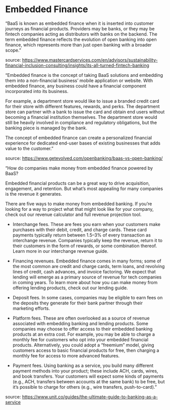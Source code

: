 # Embedded Finance

“BaaS is known as embedded finance when it is inserted into customer journeys as financial products. Providers may be banks, or they may be fintech companies acting as distributors with banks on the backend. The term embedded finance reflects the evolution of open banking into open finance, which represents more than just open banking with a broader scope.”

source: https://www.mastercardservices.com/en/advisors/sustainability-financial-inclusion-consulting/insights/its-all-turned-fintech-banking

“Embedded finance is the concept of taking BaaS solutions and embedding them into a non-financial business’ mobile application or website. With embedded finance, any business could have a financial component incorporated into its business.

For example, a department store would like to issue a branded credit card for their store with different features, rewards, and perks. The department store can partner with a bank to issue the card and obtain end users without becoming a financial institution themselves. The department store would still be heavily involved in compliance and regulatory obligations, but the banking piece is managed by the bank.

The concept of embedded finance can create a personalized financial experience for dedicated end-user bases of existing businesses that adds value to the customer.”

source: https://www.getevolved.com/openbanking/baas-vs-open-banking/

“How do companies make money from embedded finance powered by BaaS?

Embedded financial products can be a great way to drive acquisition, engagement, and retention. But what’s most appealing for many companies is the revenue it generates.

There are five ways to make money from embedded banking. If you’re looking for a way to project what that might look like for your company, check out our revenue calculator and full revenue projection tool.

  - Interchange fees. These are fees you earn when your customers make purchases with their debit, credit, and charge cards. These card payments typically return between 1.5–3% of every transaction as interchange revenue. Companies typically keep the revenue, return it to their customers in the form of rewards, or some combination thereof. Learn more in our interchange revenue guide.

  - Financing revenues. Embedded finance comes in many forms; some of the most common are credit and charge cards, term loans, and revolving lines of credit, cash advances, and invoice factoring. We expect that lending will emerge as a primary source of revenue for tech companies in coming years. To learn more about how you can make money from offering lending products, check out our lending guide.

  - Deposit fees. In some cases, companies may be eligible to earn fees on the deposits they generate for their bank partner through their marketing efforts. 

  - Platform fees. These are often overlooked as a source of revenue associated with embedding banking and lending products. Some companies may choose to offer access to their embedded banking products at an extra cost. For example, you may be able to charge a monthly fee for customers who opt into your embedded financial products. Alternatively, you could adopt a “freemium” model, giving customers access to basic financial products for free, then charging a monthly fee for access to more advanced features.
  
  - Payment fees. Using banking as a service, you build many different payment methods into your product; these include ACH, cards, wires, and book transfers. Your customers will expect some kinds of payments (e.g., ACH, transfers between accounts at the same bank) to be free, but it’s possible to charge for others (e.g., wire transfers, push-to-card).”

source: https://www.unit.co/guides/the-ultimate-guide-to-banking-as-a-service


